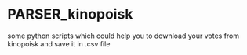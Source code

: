 # PARSER_kinopoisk
some python scripts which could help you to download your votes from kinopoisk and save it in .csv file
